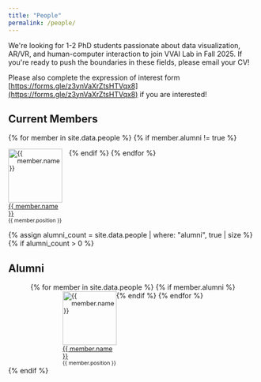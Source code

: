 ```yaml
---
title: "People"
permalink: /people/
---
```


We're looking for 1-2 PhD students passionate about data visualization, AR/VR, and human-computer interaction to join VVAI Lab in Fall 2025. If you're ready to push the boundaries in these fields, please email your CV!

Please also complete the expression of interest form [https://forms.gle/z3ynVaXrZtsHTVqx8](https://forms.gle/z3ynVaXrZtsHTVqx8) if you are interested!

## Current Members
<div style="display: flex; flex-wrap: wrap; gap: 1em">
{% for member in site.data.people %}
{% if member.alumni != true %}
<div style="display: flex; flex-direction: column; width: 8.5em; font-size: 0.8rem">
    <a href="{{ member.personal_url }}">
    <img src="/assets/images/people/{{ member.avatar }}" alt="{{ member.name }}" style="width: 8.5em; height: 8.5em; object-fit: cover;">
        <div>
        {{ member.name }}
        </div>
    </a>
    <small>
      {{ member.position }}
    </small>
</div>
{% endif %}
{% endfor %}
</div>

{% assign alumni_count = site.data.people | where: "alumni", true | size %}
{% if alumni_count > 0 %}
## Alumni
<div style="display: flex; flex-wrap: wrap; justify-content: center;">
{% for member in site.data.people %}
{% if member.alumni %}
<div style="display: flex; flex-direction: column; width: 8.5em; font-size: 0.8rem">
    <a href="{{ member.personal_url }}">
    <img src="/assets/images/people/{{ member.avatar }}" alt="{{ member.name }}" style="width: 8.5em; height: 8.5em; object-fit: cover;">
        <div>
        {{ member.name }}
        </div>
    </a>
    <small>
      {{ member.position }}
    </small>
</div>
{% endif %}
{% endfor %}
</div>
{% endif %}
